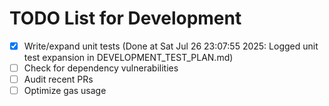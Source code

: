# TODO List for Development

- [x] Write/expand unit tests  (Done at Sat Jul 26 23:07:55 2025: Logged unit test expansion in DEVELOPMENT_TEST_PLAN.md)
- [ ] Check for dependency vulnerabilities
- [ ] Audit recent PRs
- [ ] Optimize gas usage